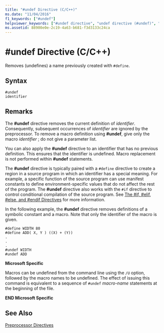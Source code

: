 ```yaml
---
title: "#undef Directive (C/C++)"
ms.date: "11/04/2016"
f1_keywords: ["#undef"]
helpviewer_keywords: ["#undef directive", "undef directive (#undef)", "preprocessor, directives"]
ms.assetid: 88900e0e-2c19-4a63-b681-f3d3133c24ca
---
```

# #undef Directive (C/C++)
Removes (undefines) a name previously created with `#define`.

## Syntax

```
#undef
identifier
```

## Remarks

The **#undef** directive removes the current definition of *identifier*. Consequently, subsequent occurrences of *identifier* are ignored by the preprocessor. To remove a macro definition using **#undef**, give only the macro *identifier* ; do not give a parameter list.

You can also apply the **#undef** directive to an identifier that has no previous definition. This ensures that the identifier is undefined. Macro replacement is not performed within **#undef** statements.

The **#undef** directive is typically paired with a `#define` directive to create a region in a source program in which an identifier has a special meaning. For example, a specific function of the source program can use manifest constants to define environment-specific values that do not affect the rest of the program. The **#undef** directive also works with the `#if` directive to control conditional compilation of the source program. See [The #if, #elif, #else, and #endif Directives](../preprocessor/hash-if-hash-elif-hash-else-and-hash-endif-directives-c-cpp.md) for more information.

In the following example, the **#undef** directive removes definitions of a symbolic constant and a macro. Note that only the identifier of the macro is given.

```
#define WIDTH 80
#define ADD( X, Y ) ((X) + (Y))
.
.
.
#undef WIDTH
#undef ADD
```

**Microsoft Specific**

Macros can be undefined from the command line using the `/U` option, followed by the macro names to be undefined. The effect of issuing this command is equivalent to a sequence of `#undef` *macro-name* statements at the beginning of the file.

**END Microsoft Specific**

## See Also

[Preprocessor Directives](../preprocessor/preprocessor-directives.md)